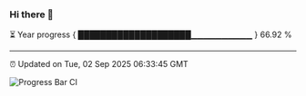 ### Hi there 👋

⏳ Year progress { ████████████████████▁▁▁▁▁▁▁▁▁▁ } 66.92 %

---

⏰ Updated on Tue, 02 Sep 2025 06:33:45 GMT

![Progress Bar CI](https://github.com/liununu/liununu/workflows/Progress%20Bar%20CI/badge.svg)
